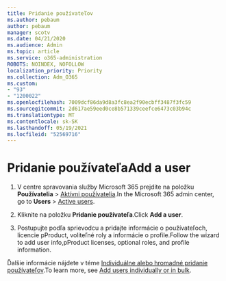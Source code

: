 ```yaml
---
title: Pridanie používateľov
ms.author: pebaum
author: pebaum
manager: scotv
ms.date: 04/21/2020
ms.audience: Admin
ms.topic: article
ms.service: o365-administration
ROBOTS: NOINDEX, NOFOLLOW
localization_priority: Priority
ms.collection: Adm_O365
ms.custom:
- "93"
- "1200022"
ms.openlocfilehash: 7009dcf86da9d8a3fc8ea2f90ecbff3487f3fc59
ms.sourcegitcommit: 2d617ae59eed0ce8b571339ceefce6473c03b94c
ms.translationtype: MT
ms.contentlocale: sk-SK
ms.lasthandoff: 05/19/2021
ms.locfileid: "52569716"
---
```

# <a name="add-a-user"></a><span data-ttu-id="b75a3-102">Pridanie používateľa</span><span class="sxs-lookup"><span data-stu-id="b75a3-102">Add a user</span></span>

1. <span data-ttu-id="b75a3-103">V centre spravovania služby Microsoft 365 prejdite na položku **Používatelia** > [Aktívni používatelia](https://admin.microsoft.com/Adminportal/Home?source=applauncher#/users).</span><span class="sxs-lookup"><span data-stu-id="b75a3-103">In the Microsoft 365 admin center, go to **Users** > [Active users](https://admin.microsoft.com/Adminportal/Home?source=applauncher#/users).</span></span>

2. <span data-ttu-id="b75a3-104">Kliknite na položku **Pridanie používateľa**.</span><span class="sxs-lookup"><span data-stu-id="b75a3-104">Click **Add a user**.</span></span>

3. <span data-ttu-id="b75a3-105">Postupujte podľa sprievodcu a pridajte informácie o používateľoch, licencie pProduct, voliteľné roly a informácie o profile.</span><span class="sxs-lookup"><span data-stu-id="b75a3-105">Follow the wizard to add user info,pProduct licenses, optional roles, and profile information.</span></span>

<span data-ttu-id="b75a3-106">Ďalšie informácie nájdete v téme [Individuálne alebo hromadné pridanie používateľov](/microsoft-365/admin/add-users/add-users).</span><span class="sxs-lookup"><span data-stu-id="b75a3-106">To learn more, see [Add users individually or in bulk](/microsoft-365/admin/add-users/add-users).</span></span>